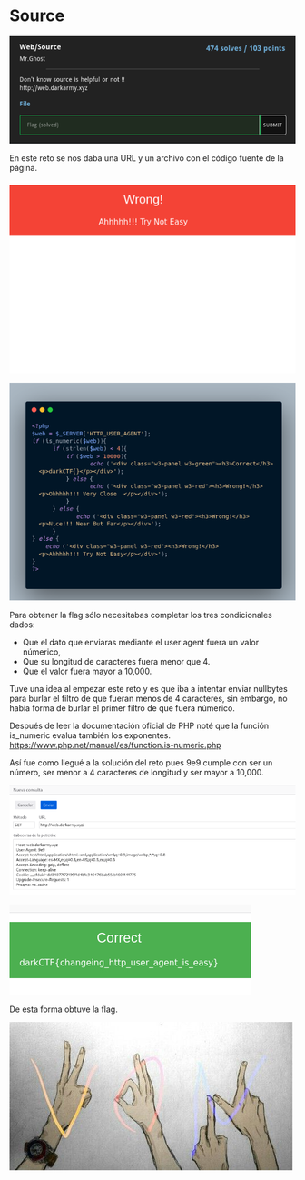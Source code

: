 # Source

![CTF](img/1.png)

En este reto se nos daba una URL y un archivo con el código fuente de la página.

![CTF](img/2.png)

![CTF](img/3.png)

Para obtener la flag sólo necesitabas completar los tres condicionales dados:
* Que el dato que enviaras mediante el user agent fuera un valor númerico,
* Que su longitud de caracteres fuera menor que 4.
* Que el valor fuera mayor a 10,000.

Tuve una idea al empezar este reto y es que iba a intentar enviar nullbytes para burlar el filtro de que fueran menos de 4 caracteres, sin embargo, no había forma de burlar el primer filtro de que fuera númerico.

Después de leer la documentación oficial de PHP noté que la función is_numeric evalua también los exponentes. https://www.php.net/manual/es/function.is-numeric.php

Así fue como llegué a la solución del reto pues 9e9 cumple con ser un número, ser menor a 4 caracteres de longitud y ser mayor a 10,000. 

![CTF](img/4.png)

![CTF](img/5.png)

De esta forma obtuve la flag.

![VON](../../von.jpg)